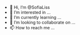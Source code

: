 - 👋 Hi, I’m @SofiaLiss
- 👀 I’m interested in ...
- 🌱 I’m currently learning ...
- 💞️ I’m looking to collaborate on ...
- 📫 How to reach me ...

<!---
SofiaLiss/SofiaLiss is a ✨ special ✨ repository because its `README.md` (this file) appears on your GitHub profile.
You can click the Preview link to take a look at your changes.
--->
